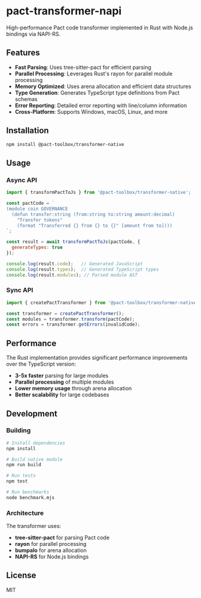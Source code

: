# pact-transformer-napi

High-performance Pact code transformer implemented in Rust with Node.js bindings via NAPI-RS.

## Features

- **Fast Parsing**: Uses tree-sitter-pact for efficient parsing
- **Parallel Processing**: Leverages Rust's rayon for parallel module processing
- **Memory Optimized**: Uses arena allocation and efficient data structures
- **Type Generation**: Generates TypeScript type definitions from Pact schemas
- **Error Reporting**: Detailed error reporting with line/column information
- **Cross-Platform**: Supports Windows, macOS, Linux, and more

## Installation

```bash
npm install @pact-toolbox/transformer-native
```

## Usage

### Async API

```javascript
import { transformPactToJs } from '@pact-toolbox/transformer-native';

const pactCode = `
(module coin GOVERNANCE
  (defun transfer:string (from:string to:string amount:decimal)
    "Transfer tokens"
    (format "Transferred {} from {} to {}" [amount from to])))
`;

const result = await transformPactToJs(pactCode, {
  generateTypes: true
});

console.log(result.code);   // Generated JavaScript
console.log(result.types);  // Generated TypeScript types
console.log(result.modules); // Parsed module AST
```

### Sync API

```javascript
import { createPactTransformer } from '@pact-toolbox/transformer-native';

const transformer = createPactTransformer();
const modules = transformer.transform(pactCode);
const errors = transformer.getErrors(invalidCode);
```

## Performance

The Rust implementation provides significant performance improvements over the TypeScript version:

- **3-5x faster** parsing for large modules
- **Parallel processing** of multiple modules
- **Lower memory usage** through arena allocation
- **Better scalability** for large codebases

## Development

### Building

```bash
# Install dependencies
npm install

# Build native module
npm run build

# Run tests
npm test

# Run benchmarks
node benchmark.mjs
```

### Architecture

The transformer uses:
- **tree-sitter-pact** for parsing Pact code
- **rayon** for parallel processing
- **bumpalo** for arena allocation
- **NAPI-RS** for Node.js bindings

## License

MIT